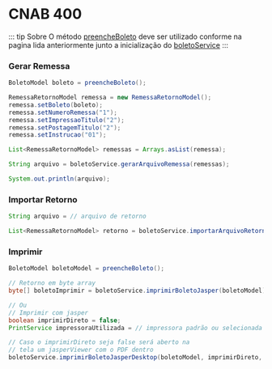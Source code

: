# CNAB 400

::: tip Sobre
O método [preencheBoleto](/boletos/sicredi/preenchimento) deve ser utilizado conforme 
na pagina lida anteriormente junto a inicialização do [boletoService](/boletos/sicredi/configuracoes)
:::

### Gerar Remessa
```java
BoletoModel boleto = preencheBoleto();

RemessaRetornoModel remessa = new RemessaRetornoModel();
remessa.setBoleto(boleto);
remessa.setNumeroRemessa("1");
remessa.setImpressaoTitulo("2");
remessa.setPostagemTitulo("2");
remessa.setInstrucao("01");

List<RemessaRetornoModel> remessas = Arrays.asList(remessa);

String arquivo = boletoService.gerarArquivoRemessa(remessas);

System.out.println(arquivo);
```

### Importar Retorno
```java
String arquivo = // arquivo de retorno

List<RemessaRetornoModel> retorno = boletoService.importarArquivoRetorno(arquivo);

```

### Imprimir
```java
BoletoModel boletoModel = preencheBoleto();

// Retorno em byte array
byte[] boletoImprimir = boletoService.imprimirBoletoJasper(boletoModel);

// Ou
// Imprimir com jasper 
boolean imprimirDireto = false;
PrintService impressoraUtilizada = // impressora padrão ou selecionada

// Caso o imprimirDireto seja false será aberto na 
// tela um jasperViewer com o PDF dentro
boletoService.imprimirBoletoJasperDesktop(boletoModel, imprimirDireto, impressoraPadrao);
```